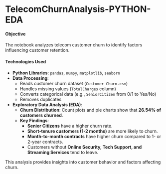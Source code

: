 # TelecomChurnAnalysis-PYTHON-EDA

#### **Objective**  
The notebook analyzes telecom customer churn to identify factors influencing customer retention.

#### **Technologies Used**
- **Python Libraries**: `pandas`, `numpy`, `matplotlib`, `seaborn`
- **Data Processing**:
  - Reads customer churn dataset (`Customer Churn.csv`)
  - Handles missing values (`TotalCharges` column)
  - Converts categorical data (e.g., `SeniorCitizen` from 0/1 to Yes/No)
  - Removes duplicates
- **Exploratory Data Analysis (EDA)**:
  - **Churn Distribution**: Count plots and pie charts show that **26.54% of customers churned**.
  - **Key Findings**:
    - **Senior Citizens** have a higher churn rate.
    - **Short-tenure customers (1-2 months)** are more likely to churn.
    - **Month-to-month contracts** have higher churn compared to 1- or 2-year contracts.
    - Customers without **Online Security, Tech Support, and Streaming Services** tend to leave.

This analysis provides insights into customer behavior and factors affecting churn.
